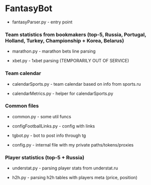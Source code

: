 # FantasyBot

- fantasyParser.py        - entry point

### Team statistics from bookmakers (top-5, Russia, Portugal, Holland, Turkey, Championship + Korea, Belarus)

- marathon.py             - marathon bets line parsing

- xbet.py                 - 1xbet parsing (TEMPORARILY OUT OF SERVICE)

### Team calendar

- calendarSports.py       - team calendar based on info from sports.ru

- calendarMetrics.py      - helper for calendarSports.py

### Common files

- common.py               - some util funcs

- configFootballLinks.py  - config with links

- tgbot.py                - bot to post info through tg

- config.py               - internal file with my private paths/tokens/proxies

### Player statistics (top-5 + Russia)

- understat.py            - parsing player stats from understat.ru

- h2h.py                  - parsing h2h tables with players meta (price, position)

